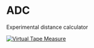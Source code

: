 # ADC
Experimental distance calculator

[![Virtual Tape Measure](http://i.imgur.com/W64pGQOl.png)](https://vimeo.com/226354585 "Virtual Tape Measure - Click to Watch!")
